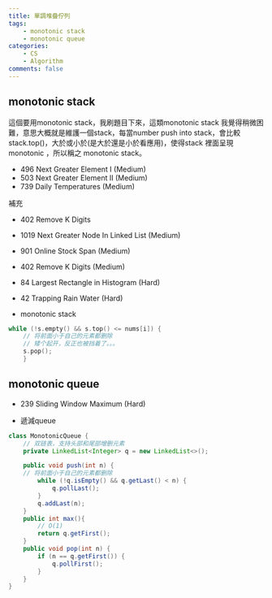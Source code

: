 ```yaml
---
title: 單調堆疊佇列
tags:  
    - monotonic stack
    - monotonic queue
categories: 
    - CS
    - Algorithm
comments: false
---
```



## monotonic stack

這個要用monotonic stack，我刷題目下來，這類monotonic stack 我覺得稍微困難，意思大概就是維護一個stack，每當number push into stack，會比較stack.top()，大於或小於(是大於還是小於看應用)，使得stack 裡面呈現monotonic ，所以稱之 monotonic stack。


- 496 Next Greater Element I (Medium)
- 503 Next Greater Element II (Medium)
- 739 Daily Temperatures (Medium)

補充
- 402 Remove K Digits
- 1019 Next Greater Node In Linked List (Medium)
- 901 Online Stock Span (Medium)
- 402 Remove K Digits (Medium)
- 84 Largest Rectangle in Histogram (Hard)
- 42 Trapping Rain Water (Hard)


- monotonic stack

```c++
while (!s.empty() && s.top() <= nums[i]) {
    // 将前面小于自己的元素都删除
    // 矮个起开，反正也被挡着了。。。
    s.pop();
    }

```
## monotonic queue
- 239 Sliding Window Maximum (Hard)


- 遞減queue
```java
class MonotonicQueue {
    // 双链表，支持头部和尾部增删元素
    private LinkedList<Integer> q = new LinkedList<>();

    public void push(int n) {
    // 将前面小于自己的元素都删除
        while (!q.isEmpty() && q.getLast() < n) {
            q.pollLast();
        }
        q.addLast(n);
    }
    public int max(){
        // O(1)
        return q.getFirst();
    }
    public void pop(int n) {
        if (n == q.getFirst()) {
            q.pollFirst();
        }
    }
}
```